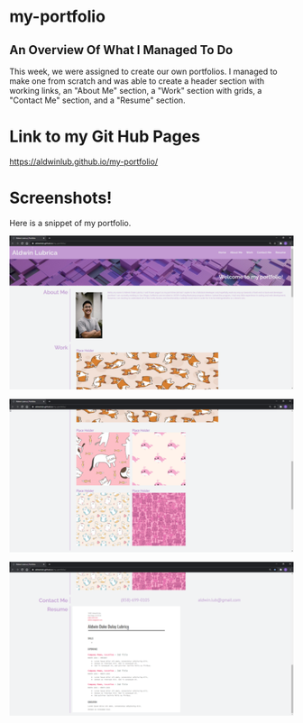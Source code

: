 # my-portfolio

## An Overview Of What I Managed To Do

This week, we were assigned to create our own portfolios. I managed to make one from scratch and was able to create a header section with working links, an "About Me" section, a "Work" section with grids, a "Contact Me" section, and a "Resume" section.

# Link to my Git Hub Pages

https://aldwinlub.github.io/my-portfolio/

# Screenshots!

Here is a snippet of my portfolio.

![Part 1 of Screenshots](./assets/images/screen-shot-1.png)

![Part 2 of Screenshots](./assets/images/screen-shot-2.png)

![Part 3 of Screenshots](./assets/images/alt-screen-shot-3.png)